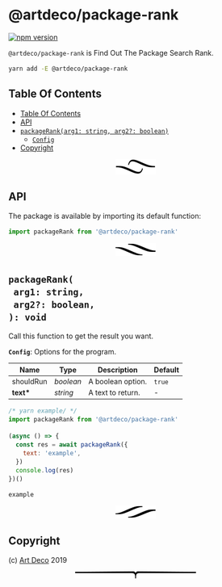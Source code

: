 # @artdeco/package-rank

[![npm version](https://badge.fury.io/js/@artdeco/package-rank.svg)](https://npmjs.org/package/@artdeco/package-rank)

`@artdeco/package-rank` is Find Out The Package Search Rank.

```sh
yarn add -E @artdeco/package-rank
```

## Table Of Contents

- [Table Of Contents](#table-of-contents)
- [API](#api)
- [`packageRank(arg1: string, arg2?: boolean)`](#mynewpackagearg1-stringarg2-boolean-void)
  * [`Config`](#type-config)
- [Copyright](#copyright)

<p align="center"><a href="#table-of-contents"><img src=".documentary/section-breaks/0.svg?sanitize=true"></a></p>

## API

The package is available by importing its default function:

```js
import packageRank from '@artdeco/package-rank'
```

<p align="center"><a href="#table-of-contents"><img src=".documentary/section-breaks/1.svg?sanitize=true"></a></p>

## `packageRank(`<br/>&nbsp;&nbsp;`arg1: string,`<br/>&nbsp;&nbsp;`arg2?: boolean,`<br/>`): void`

Call this function to get the result you want.

__<a name="type-config">`Config`</a>__: Options for the program.

|   Name    |   Type    |    Description    | Default |
| --------- | --------- | ----------------- | ------- |
| shouldRun | _boolean_ | A boolean option. | `true`  |
| __text*__ | _string_  | A text to return. | -       |

```js
/* yarn example/ */
import packageRank from '@artdeco/package-rank'

(async () => {
  const res = await packageRank({
    text: 'example',
  })
  console.log(res)
})()
```
```
example
```

<p align="center"><a href="#table-of-contents"><img src=".documentary/section-breaks/2.svg?sanitize=true"></a></p>

## Copyright

(c) [Art Deco][1] 2019

[1]: https://artd.eco

<p align="center"><a href="#table-of-contents"><img src=".documentary/section-breaks/-1.svg?sanitize=true"></a></p>